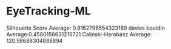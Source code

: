 # EyeTracking-ML
Silhouette Score Average: 0.6162798554323189
davies bouldin Average:0.4580156631215721
Calinski-Harabasz Average: 120.58688304888894
